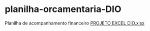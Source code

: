 # planilha-orcamentaria-DIO
Planilha de acompanhamento financeiro
[PROJETO EXCEL DIO.xlsx](https://github.com/user-attachments/files/18551840/PROJETO.EXCEL.DIO.xlsx)
